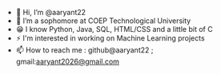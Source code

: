 - 👋 Hi, I’m @aaryant22
- 👀 I’m a sophomore at COEP Technological University
- 😁 I know Python, Java, SQL, HTML/CSS and a little bit of C
- ⚡ I'm interested in working on Machine Learning projects
- 📫 How to reach me : github@aaryant22 ; gmail:aaryant2026@gmail.com


<!---
aaryant22/aaryant22 is a ✨ special ✨ repository because its `README.md` (this file) appears on your GitHub profile.
You can click the Preview link to take a look at your changes.
--->
